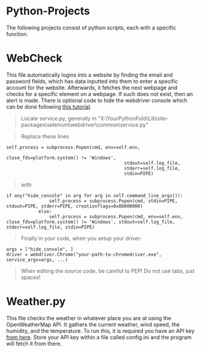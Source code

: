 # Python-Projects
The following projects consist of python scripts, each with a specific function.
# WebCheck
This file automatically logins into a website by finding the email and password fields, which has data inputted into them to enter a specific account for the website. Afterwards, it fetches the next webpage and checks for a specific element on a webpage. If such does not exist, then an alert is made. There is optional code to hide the webdriver console which can be done following [this tutorial](https://stackoverflow.com/a/48802883). 
> Locate service.py, generally in "X:\YourPythonFold\Lib\site-packages\selenium\webdriver\common\service.py"

> Replace these lines
```
self.process = subprocess.Popen(cmd, env=self.env,
                                            close_fds=platform.system() != 'Windows',
                                            stdout=self.log_file,
                                            stderr=self.log_file,
                                            stdin=PIPE)
```
> with 
```
if any("hide_console" in arg for arg in self.command_line_args()):
                self.process = subprocess.Popen(cmd, stdin=PIPE, stdout=PIPE, stderr=PIPE, creationflags=0x08000000)
            else:
                self.process = subprocess.Popen(cmd, env=self.env, close_fds=platform.system() != 'Windows', stdout=self.log_file, stderr=self.log_file, stdin=PIPE)
```
> Finally in your code, when you setup your driver:
```
args = ["hide_console", ]
driver = webdriver.Chrome("your-path-to-chromedriver.exe", service_args=args, ...)
```
> When editing the source code, be careful to PEP! Do not use tabs, just spaces!
# Weather.py
This file checks the weather in whatever place you are at using the OpenWeatherMap API. It gathers the current weather, wind speed, the humidity, and the temperature. To run this, it is required you have an API key [from here](https://openweathermap.org/price). Store your API key within a file called config.ini and the program will fetch it from there. 
